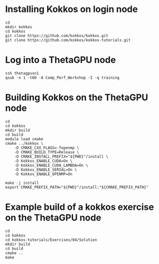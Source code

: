 # Installing Kokkos on login node
```
cd
mkdir kokkos
cd kokkos
git clone https://github.com/kokkos/kokkos.git
git clone https://github.com/kokkos/kokkos-tutorials.git
```
# Log into a ThetaGPU node
```
ssh thetagpusn1
qsub -n 1 -t60 -A Comp_Perf_Workshop -I -q training
```
# Building Kokkos on the ThetaGPU node
```
cd
cd kokkos
mkdir build
cd build
module load cmake
cmake ../kokkos \
    -D CMAKE_CXX_FLAGS=-fopenmp \
    -D CMAKE_BUILD_TYPE=Release \
    -D CMAKE_INSTALL_PREFIX="${PWD}"/install \
    -D Kokkos_ENABLE_CUDA=On \
    -D Kokkos_ENABLE_CUDA_LAMBDA=On \
    -D Kokkos_ENABLE_SERIAL=On \
    -D Kokkos_ENABLE_OPENMP=On
    
make -j install
export CMAKE_PREFIX_PATH="${PWD}"/install:"${CMAKE_PREFIX_PATH}"
```
# Example build of a kokkos exercise on the ThetaGPU node
```
cd
cd kokkos
cd kokkos-tutorials/Exercises/04/Solution
mkdir build
cd build
cmake ..
make
```
